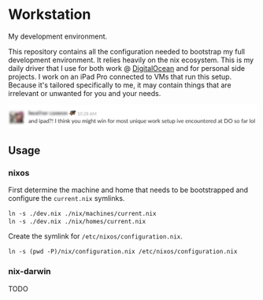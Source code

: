 # Workstation

My development environment.

This repository contains all the configuration needed to bootstrap my full development environment. It relies heavily on the nix ecosystem. This is my daily driver that I use for both work @ [DigitalOcean](https://grnh.se/qmyvxul81) and for personal side projects. I work on an iPad Pro connected to VMs that run this setup. Because it's tailored specifically to me, it may contain things that are irrelevant or unwanted for you and your needs.

![Unique](unique.jpg)

## Usage

### nixos

First determine the machine and home that needs to be bootstrapped and configure the `current.nix` symlinks. 
```
ln -s ./dev.nix ./nix/machines/current.nix
ln -s ./dev.nix ./nix/homes/current.nix
```

Create the symlink for `/etc/nixos/configuration.nix`.
```
ln -s (pwd -P)/nix/configuration.nix /etc/nixos/configuration.nix
```

### nix-darwin

TODO
